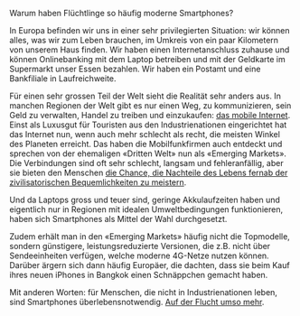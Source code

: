Warum haben Flüchtlinge so häufig moderne Smartphones?

In Europa befinden wir uns in einer sehr privilegierten Situation: wir können alles, was wir zum Leben brauchen, im Umkreis von ein paar Kilometern von unserem Haus finden. Wir haben einen Internetanschluss zuhause und können Onlinebanking mit dem Laptop betreiben und mit der Geldkarte im Supermarkt unser Essen bezahlen. Wir haben ein Postamt und eine Bankfiliale in Laufreichweite.

Für einen sehr grossen Teil der Welt sieht die Realität sehr anders aus. In manchen Regionen der Welt gibt es nur einen Weg, zu kommunizieren, sein Geld zu verwalten, Handel zu treiben und einzukaufen: [das mobile Internet](http://businesstech.co.za/news/mobile/24055/mobile-internet-trends-in-emerging-markets/). Einst als Luxusgut für Touristen aus den Industrienationen eingerichtet hat das Internet nun, wenn auch mehr schlecht als recht, die meisten Winkel des Planeten erreicht. Das haben die Mobilfunkfirmen auch entdeckt und sprechen von der ehemaligen «Dritten Welt» nun als «Emerging Markets». Die Verbindungen sind oft sehr schlecht, langsam und fehleranfällig, aber sie bieten den Menschen [die Chance, die Nachteile des Lebens fernab der zivilisatorischen Bequemlichkeiten zu meistern](http://www.spiegel.de/netzwelt/gadgets/smartphones-deutschland-verschlaeft-die-revolution-kolumne-a-1051044.html).

Und da Laptops gross und teuer sind, geringe Akkulaufzeiten haben und eigentlich nur in Regionen mit idealen Umweltbedingungen funktionieren, haben sich Smartphones als Mittel der Wahl durchgesetzt.

Zudem erhält man in den «Emerging Markets» häufig nicht die Topmodelle, sondern günstigere, leistungsreduzierte Versionen, die z.B. nicht über Sendeeinheiten verfügen, welche moderne 4G-Netze nutzen können. Darüber ärgern sich dann häufig Europäer, die dachten, dass sie beim Kauf ihres neuen iPhones in Bangkok einen Schnäppchen gemacht haben.

Mit anderen Worten: für Menschen, die nicht in Industrienationen leben, sind Smartphones überlebensnotwendig. [Auf der Flucht umso mehr](https://www.wired.de/collection/latest/ohne-smartphones-hatten-fluchtlinge-kaum-eine-chance-sagt-der-migrationsforscher).
